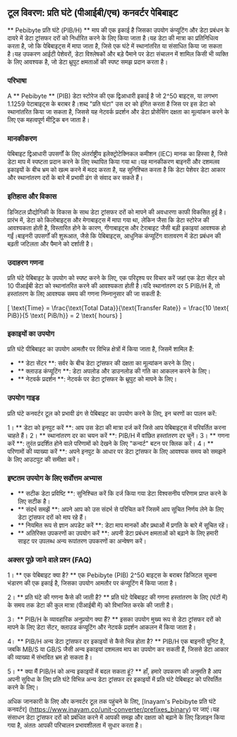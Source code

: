 ## टूल विवरण: प्रति घंटे (पीआईबी/एच) कनवर्टर पेबिबाइट

** Pebibyte प्रति घंटे (PIB/H) ** माप की एक इकाई है जिसका उपयोग कंप्यूटिंग और डेटा प्रबंधन के दायरे में डेटा ट्रांसफर दरों को निर्धारित करने के लिए किया जाता है।यह डेटा की मात्रा का प्रतिनिधित्व करता है, जो कि पेबिबाइट्स में मापा जाता है, जिसे एक घंटे में स्थानांतरित या संसाधित किया जा सकता है।यह उपकरण आईटी पेशेवरों, डेटा विश्लेषकों और बड़े पैमाने पर डेटा संचालन में शामिल किसी भी व्यक्ति के लिए आवश्यक है, जो डेटा थ्रूपुट क्षमताओं की स्पष्ट समझ प्रदान करता है।

### परिभाषा

A ** Pebibyte ** (PIB) डेटा स्टोरेज की एक द्विआधारी इकाई है जो 2^50 बाइट्स, या लगभग 1.1259 पेटाबाइट्स के बराबर है।शब्द "प्रति घंटा" उस दर को इंगित करता है जिस पर इस डेटा को स्थानांतरित किया जा सकता है, जिससे यह नेटवर्क प्रदर्शन और डेटा प्रोसेसिंग दक्षता का मूल्यांकन करने के लिए एक महत्वपूर्ण मीट्रिक बन जाता है।

### मानकीकरण

पेबिबाइट द्विआधारी उपसर्गों के लिए अंतर्राष्ट्रीय इलेक्ट्रोटेक्निकल कमीशन (IEC) मानक का हिस्सा है, जिसे डेटा माप में स्पष्टता प्रदान करने के लिए स्थापित किया गया था।यह मानकीकरण बाइनरी और दशमलव इकाइयों के बीच भ्रम को खत्म करने में मदद करता है, यह सुनिश्चित करता है कि डेटा पेशेवर डेटा आकार और स्थानांतरण दरों के बारे में प्रभावी ढंग से संवाद कर सकते हैं।

### इतिहास और विकास

डिजिटल प्रौद्योगिकी के विकास के साथ डेटा ट्रांसफर दरों को मापने की अवधारणा काफी विकसित हुई है।प्रारंभ में, डेटा को किलोबाइट्स और मेगाबाइट्स में मापा गया था, लेकिन जैसा कि डेटा स्टोरेज की आवश्यकता होती है, विस्तारित होने के कारण, गीगाबाइट्स और टेराबाइट जैसी बड़ी इकाइयां आवश्यक हो गईं।बाइनरी उपसर्गों की शुरूआत, जैसे कि पेबिबाइट्स, आधुनिक कंप्यूटिंग वातावरण में डेटा प्रबंधन की बढ़ती जटिलता और पैमाने को दर्शाती है।

### उदाहरण गणना

प्रति घंटे पेबिबाइट के उपयोग को स्पष्ट करने के लिए, एक परिदृश्य पर विचार करें जहां एक डेटा सेंटर को 10 पीआईबी डेटा को स्थानांतरित करने की आवश्यकता होती है।यदि स्थानांतरण दर 5 PIB/H है, तो हस्तांतरण के लिए आवश्यक समय की गणना निम्नानुसार की जा सकती है:

\[ \text{Time} = \frac{\text{Total Data}}{\text{Transfer Rate}} = \frac{10 \text{ PiB}}{5 \text{ PiB/h}} = 2 \text{ hours} \]

### इकाइयों का उपयोग

प्रति घंटे पीबिबाइट का उपयोग आमतौर पर विभिन्न क्षेत्रों में किया जाता है, जिसमें शामिल हैं:

- ** डेटा सेंटर **: सर्वर के बीच डेटा ट्रांसफर की दक्षता का मूल्यांकन करने के लिए।
- ** क्लाउड कंप्यूटिंग **: डेटा अपलोड और डाउनलोड की गति का आकलन करने के लिए।
- ** नेटवर्क प्रदर्शन **: नेटवर्क पर डेटा ट्रांसफर के थ्रूपुट को मापने के लिए।

### उपयोग गाइड

प्रति घंटे कनवर्टर टूल को प्रभावी ढंग से पेबिबाइट का उपयोग करने के लिए, इन चरणों का पालन करें:

1। ** डेटा को इनपुट करें **: आप उस डेटा की मात्रा दर्ज करें जिसे आप पेबिबाइट्स में परिवर्तित करना चाहते हैं।
2। ** स्थानांतरण दर का चयन करें **: PIB/H में वांछित हस्तांतरण दर चुनें।
3। ** गणना करें **: तुरंत प्रदर्शित होने वाले परिणामों को देखने के लिए "कन्वर्ट" बटन पर क्लिक करें।
4। ** परिणामों की व्याख्या करें **: अपने इनपुट के आधार पर डेटा ट्रांसफर के लिए आवश्यक समय को समझने के लिए आउटपुट की समीक्षा करें।

### इष्टतम उपयोग के लिए सर्वोत्तम अभ्यास

- ** सटीक डेटा प्रविष्टि **: सुनिश्चित करें कि दर्ज किया गया डेटा विश्वसनीय परिणाम प्राप्त करने के लिए सटीक है।
- ** संदर्भ समझें **: अपने आप को उस संदर्भ से परिचित करें जिसमें आप सूचित निर्णय लेने के लिए डेटा ट्रांसफर दरों को माप रहे हैं।
- ** नियमित रूप से ज्ञान अपडेट करें **: डेटा माप मानकों और प्रथाओं में प्रगति के बारे में सूचित रहें।
- ** अतिरिक्त उपकरणों का उपयोग करें **: अपनी डेटा प्रबंधन क्षमताओं को बढ़ाने के लिए हमारी साइट पर उपलब्ध अन्य रूपांतरण उपकरणों का अन्वेषण करें।

### अक्सर पूछे जाने वाले प्रश्न (FAQ)

1। ** एक पेबिबाइट क्या है? **
एक Pebibyte (PIB) 2^50 बाइट्स के बराबर डिजिटल सूचना भंडारण की एक इकाई है, जिसका उपयोग आमतौर पर कंप्यूटिंग में किया जाता है।

2। ** प्रति घंटे की गणना कैसे की जाती है? **
प्रति घंटे पेबिबाइट की गणना हस्तांतरण के लिए (घंटों में) के समय तक डेटा की कुल मात्रा (पीआईबी में) को विभाजित करके की जाती है।

3। ** PIB/H के व्यावहारिक अनुप्रयोग क्या हैं? **
इसका उपयोग मुख्य रूप से डेटा ट्रांसफर दरों को मापने के लिए डेटा सेंटर, क्लाउड कंप्यूटिंग और नेटवर्क प्रदर्शन आकलन में किया जाता है।

4। ** PIB/H अन्य डेटा ट्रांसफर दर इकाइयों से कैसे भिन्न होता है? **
PIB/H एक बाइनरी यूनिट है, जबकि MB/S या GB/S जैसी अन्य इकाइयां दशमलव माप का उपयोग कर सकती हैं, जिससे डेटा आकार की व्याख्या में संभावित भ्रम हो सकता है।

5। ** क्या मैं PIB/H को अन्य इकाइयों में बदल सकता हूं? **
हाँ, हमारे उपकरण की अनुमति है आप अपनी सुविधा के लिए प्रति घंटे विभिन्न अन्य डेटा ट्रांसफर दर इकाइयों में प्रति घंटे पेबिबाइट को परिवर्तित करने के लिए।

अधिक जानकारी के लिए और कनवर्टर टूल तक पहुंचने के लिए, [Inayam's Pebibyte प्रति घंटे कनवर्टर] (https://www.inayam.co/unit-converter/prefixes_binary) पर जाएं।यह संसाधन डेटा ट्रांसफर दरों को प्रबंधित करने में आपकी समझ और दक्षता को बढ़ाने के लिए डिज़ाइन किया गया है, अंततः आपकी परिचालन प्रभावशीलता में सुधार करता है।